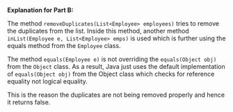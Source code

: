**Explanation for Part B:**

The method `removeDuplicates(List<Employee> employees)` tries to remove the duplicates from the list. Inside this method, another method `inList(Employee e, List<Employee> emps)` is used which is further using the equals method from the `Employee` class.

The method `equals(Employee e)` is not overriding the `equals(Object obj)` from the `Object` class. As a result, Java just uses the default implementation of `equals(Object obj)` from the Object class which checks for reference equality not logical equality.

This is the reason the duplicates are not being removed properly and hence it returns false.